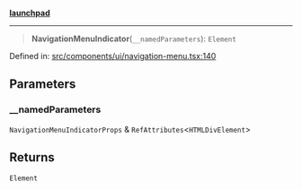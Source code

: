 [**launchpad**](index.md)

***

> **NavigationMenuIndicator**(`__namedParameters`): `Element`

Defined in: [src/components/ui/navigation-menu.tsx:140](https://github.com/victorbratov/launchpad/blob/d14315d3bd6634bc1c0e4507f8ad0551e9221cbc/src/components/ui/navigation-menu.tsx#L140)

## Parameters

### \_\_namedParameters

`NavigationMenuIndicatorProps` & `RefAttributes`\<`HTMLDivElement`\>

## Returns

`Element`
